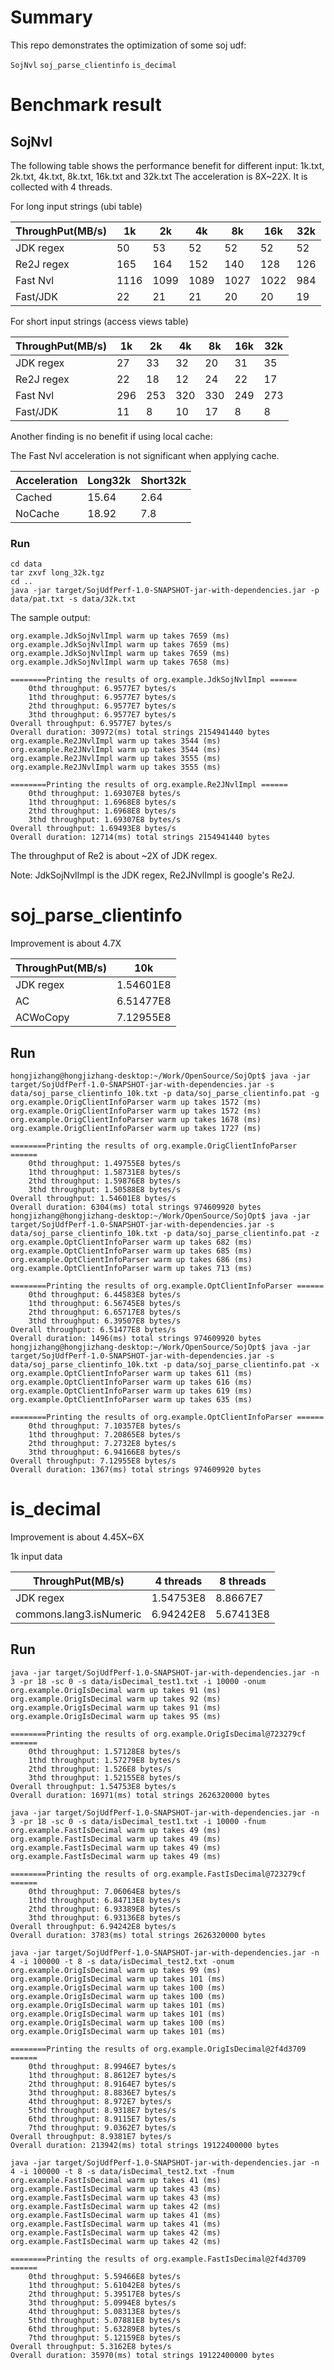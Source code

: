 # Summary
This repo demonstrates the optimization of some soj udf:

```SojNvl```
```soj_parse_clientinfo```
```is_decimal```

# Benchmark result

## SojNvl

The following table shows the performance benefit for different input: 1k.txt, 2k.txt, 4k.txt, 8k.txt, 16k.txt and 32k.txt The acceleration is 8X~22X. It is collected with 4 threads.

For long input strings (ubi table)

|ThroughPut(MB/s)|1k|2k|4k|8k|16k|32k|
|----------------|--|--|--|--|---|---|
|JDK regex       |50|53|52|52|52 |52 |
|Re2J regex     |165|164|152|140|128|126|
|Fast Nvl  |1116|1099|1089|1027|1022|984|
|Fast/JDK        |22|21|21|20|20|19|

For short input strings (access views table)

|ThroughPut(MB/s)|1k|2k|4k|8k|16k|32k|
|----------------|--|--|--|--|---|---|
|JDK regex       |27|33|32|20|31 |35 |
|Re2J regex     |22|18|12|24|22|17|
|Fast Nvl  |296|253|320|330|249|273|
|Fast/JDK        |11|8|10|17|8|8|

Another finding is no benefit if using local cache:

The Fast Nvl acceleration is not significant when applying cache.

|Acceleration|Long32k|Short32k|
|------------|-------|--------|
|Cached      |15.64|2.64|
|NoCache     |18.92|7.8|

### Run

```
cd data
tar zxvf long_32k.tgz
cd ..
java -jar target/SojUdfPerf-1.0-SNAPSHOT-jar-with-dependencies.jar -p data/pat.txt -s data/32k.txt
```

The sample output:

```
org.example.JdkSojNvlImpl warm up takes 7659 (ms)
org.example.JdkSojNvlImpl warm up takes 7659 (ms)
org.example.JdkSojNvlImpl warm up takes 7659 (ms)
org.example.JdkSojNvlImpl warm up takes 7658 (ms)

========Printing the results of org.example.JdkSojNvlImpl ======
	0thd throughput: 6.9577E7 bytes/s
	1thd throughput: 6.9577E7 bytes/s
	2thd throughput: 6.9577E7 bytes/s
	3thd throughput: 6.9577E7 bytes/s
Overall throughput: 6.9577E7 bytes/s
Overall duration: 30972(ms) total strings 2154941440 bytes
org.example.Re2JNvlImpl warm up takes 3544 (ms)
org.example.Re2JNvlImpl warm up takes 3544 (ms)
org.example.Re2JNvlImpl warm up takes 3555 (ms)
org.example.Re2JNvlImpl warm up takes 3555 (ms)

========Printing the results of org.example.Re2JNvlImpl ======
	0thd throughput: 1.69307E8 bytes/s
	1thd throughput: 1.6968E8 bytes/s
	2thd throughput: 1.6968E8 bytes/s
	3thd throughput: 1.69307E8 bytes/s
Overall throughput: 1.69493E8 bytes/s
Overall duration: 12714(ms) total strings 2154941440 bytes
```

The throughput of Re2 is about ~2X of JDK regex.

Note:
JdkSojNvlImpl is the JDK regex, Re2JNvlImpl is google's Re2J.

# soj_parse_clientinfo

Improvement is about 4.7X

|ThroughPut(MB/s)|10k|
|----------------|--|
|JDK regex       |1.54601E8|
|AC              |6.51477E8|
|ACWoCopy        |7.12955E8|


## Run
```
hongjizhang@hongjizhang-desktop:~/Work/OpenSource/SojOpt$ java -jar target/SojUdfPerf-1.0-SNAPSHOT-jar-with-dependencies.jar -s data/soj_parse_clientinfo_10k.txt -p data/soj_parse_clientinfo.pat -g
org.example.OrigClientInfoParser warm up takes 1572 (ms)
org.example.OrigClientInfoParser warm up takes 1572 (ms)
org.example.OrigClientInfoParser warm up takes 1678 (ms)
org.example.OrigClientInfoParser warm up takes 1727 (ms)

========Printing the results of org.example.OrigClientInfoParser ======
	0thd throughput: 1.49755E8 bytes/s
	1thd throughput: 1.58731E8 bytes/s
	2thd throughput: 1.59876E8 bytes/s
	3thd throughput: 1.50588E8 bytes/s
Overall throughput: 1.54601E8 bytes/s
Overall duration: 6304(ms) total strings 974609920 bytes
hongjizhang@hongjizhang-desktop:~/Work/OpenSource/SojOpt$ java -jar target/SojUdfPerf-1.0-SNAPSHOT-jar-with-dependencies.jar -s data/soj_parse_clientinfo_10k.txt -p data/soj_parse_clientinfo.pat -z
org.example.OptClientInfoParser warm up takes 682 (ms)
org.example.OptClientInfoParser warm up takes 685 (ms)
org.example.OptClientInfoParser warm up takes 686 (ms)
org.example.OptClientInfoParser warm up takes 713 (ms)

========Printing the results of org.example.OptClientInfoParser ======
	0thd throughput: 6.44583E8 bytes/s
	1thd throughput: 6.56745E8 bytes/s
	2thd throughput: 6.65717E8 bytes/s
	3thd throughput: 6.39507E8 bytes/s
Overall throughput: 6.51477E8 bytes/s
Overall duration: 1496(ms) total strings 974609920 bytes
hongjizhang@hongjizhang-desktop:~/Work/OpenSource/SojOpt$ java -jar target/SojUdfPerf-1.0-SNAPSHOT-jar-with-dependencies.jar -s data/soj_parse_clientinfo_10k.txt -p data/soj_parse_clientinfo.pat -x
org.example.OptClientInfoParser warm up takes 611 (ms)
org.example.OptClientInfoParser warm up takes 616 (ms)
org.example.OptClientInfoParser warm up takes 619 (ms)
org.example.OptClientInfoParser warm up takes 635 (ms)

========Printing the results of org.example.OptClientInfoParser ======
	0thd throughput: 7.10357E8 bytes/s
	1thd throughput: 7.20865E8 bytes/s
	2thd throughput: 7.2732E8 bytes/s
	3thd throughput: 6.94166E8 bytes/s
Overall throughput: 7.12955E8 bytes/s
Overall duration: 1367(ms) total strings 974609920 bytes
```

# is_decimal

Improvement is about 4.45X~6X

1k input data

|ThroughPut(MB/s)|4 threads|8 threads|
|----------------|--|--|
|JDK regex       |1.54753E8|8.8667E7|
|commons.lang3.isNumeric   |6.94242E8|5.67413E8|

## Run

```
java -jar target/SojUdfPerf-1.0-SNAPSHOT-jar-with-dependencies.jar -n 3 -pr 18 -sc 0 -s data/isDecimal_test1.txt -i 10000 -onum
org.example.OrigIsDecimal warm up takes 91 (ms)
org.example.OrigIsDecimal warm up takes 92 (ms)
org.example.OrigIsDecimal warm up takes 91 (ms)
org.example.OrigIsDecimal warm up takes 95 (ms)

========Printing the results of org.example.OrigIsDecimal@723279cf ======
	0thd throughput: 1.57128E8 bytes/s
	1thd throughput: 1.57279E8 bytes/s
	2thd throughput: 1.526E8 bytes/s
	3thd throughput: 1.52155E8 bytes/s
Overall throughput: 1.54753E8 bytes/s
Overall duration: 16971(ms) total strings 2626320000 bytes

java -jar target/SojUdfPerf-1.0-SNAPSHOT-jar-with-dependencies.jar -n 3 -pr 18 -sc 0 -s data/isDecimal_test1.txt -i 10000 -fnum
org.example.FastIsDecimal warm up takes 49 (ms)
org.example.FastIsDecimal warm up takes 49 (ms)
org.example.FastIsDecimal warm up takes 49 (ms)
org.example.FastIsDecimal warm up takes 49 (ms)

========Printing the results of org.example.FastIsDecimal@723279cf ======
	0thd throughput: 7.06064E8 bytes/s
	1thd throughput: 6.84713E8 bytes/s
	2thd throughput: 6.93389E8 bytes/s
	3thd throughput: 6.93136E8 bytes/s
Overall throughput: 6.94242E8 bytes/s
Overall duration: 3783(ms) total strings 2626320000 bytes

java -jar target/SojUdfPerf-1.0-SNAPSHOT-jar-with-dependencies.jar -n 4 -i 100000 -t 8 -s data/isDecimal_test2.txt -onum
org.example.OrigIsDecimal warm up takes 99 (ms)
org.example.OrigIsDecimal warm up takes 101 (ms)
org.example.OrigIsDecimal warm up takes 100 (ms)
org.example.OrigIsDecimal warm up takes 100 (ms)
org.example.OrigIsDecimal warm up takes 101 (ms)
org.example.OrigIsDecimal warm up takes 101 (ms)
org.example.OrigIsDecimal warm up takes 100 (ms)
org.example.OrigIsDecimal warm up takes 101 (ms)

========Printing the results of org.example.OrigIsDecimal@2f4d3709 ======
	0thd throughput: 8.9946E7 bytes/s
	1thd throughput: 8.8612E7 bytes/s
	2thd throughput: 8.9164E7 bytes/s
	3thd throughput: 8.8836E7 bytes/s
	4thd throughput: 8.972E7 bytes/s
	5thd throughput: 8.9318E7 bytes/s
	6thd throughput: 8.9115E7 bytes/s
	7thd throughput: 9.0362E7 bytes/s
Overall throughput: 8.9381E7 bytes/s
Overall duration: 213942(ms) total strings 19122400000 bytes

java -jar target/SojUdfPerf-1.0-SNAPSHOT-jar-with-dependencies.jar -n 4 -i 100000 -t 8 -s data/isDecimal_test2.txt -fnum
org.example.FastIsDecimal warm up takes 41 (ms)
org.example.FastIsDecimal warm up takes 43 (ms)
org.example.FastIsDecimal warm up takes 43 (ms)
org.example.FastIsDecimal warm up takes 42 (ms)
org.example.FastIsDecimal warm up takes 41 (ms)
org.example.FastIsDecimal warm up takes 41 (ms)
org.example.FastIsDecimal warm up takes 42 (ms)
org.example.FastIsDecimal warm up takes 42 (ms)

========Printing the results of org.example.FastIsDecimal@2f4d3709 ======
	0thd throughput: 5.59466E8 bytes/s
	1thd throughput: 5.61042E8 bytes/s
	2thd throughput: 5.39517E8 bytes/s
	3thd throughput: 5.0994E8 bytes/s
	4thd throughput: 5.08313E8 bytes/s
	5thd throughput: 5.07881E8 bytes/s
	6thd throughput: 5.63289E8 bytes/s
	7thd throughput: 5.12159E8 bytes/s
Overall throughput: 5.3162E8 bytes/s
Overall duration: 35970(ms) total strings 19122400000 bytes
```

